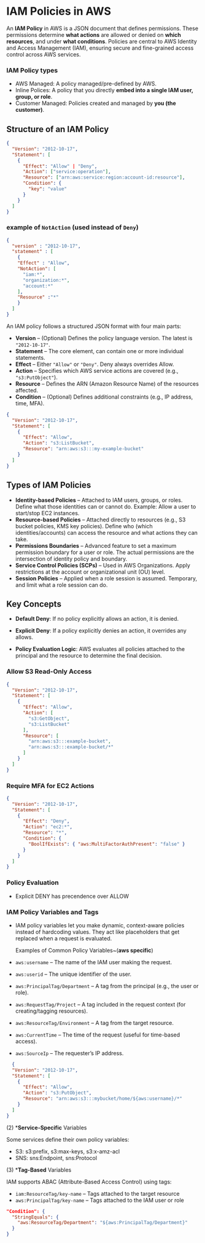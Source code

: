 # IAM Policies in AWS

An **IAM Policy** in AWS is a JSON document that defines permissions. 
These permissions determine **what actions** are allowed or denied on **which resources**, and under **what conditions**. 
Policies are central to AWS Identity and Access Management (IAM), ensuring secure and fine-grained access control across AWS services.

### IAM Policy types

- AWS Managed: A policy managed/pre-defined by AWS.
- Inline Polices: A policy that you directly **embed into a single IAM user, group, or role**.
- Customer Managed: Policies created and managed by **you (the customer)**.

## Structure of an IAM Policy

```json
{
  "Version": "2012-10-17",
  "Statement": [
    {
      "Effect": "Allow" | "Deny",
      "Action": ["service:operation"],
      "Resource": ["arn:aws:service:region:account-id:resource"],
      "Condition": {
        "key": "value"
      }
    }
  ]
}
```

### example of `NotAction` (used instead of `Deny`)

```json
{
  "version" : "2012-10-17",
  "statement" : [
    {
    "Effect" : "Allow",
    "NotAction": [
      "iam:*",
      "organization:*",
      "account:*"
    ],
    "Resource" :"*"
    }
  ]
}
```



An IAM policy follows a structured JSON format with four main parts:

- **Version** – (Optional) Defines the policy language version. The latest is `"2012-10-17"`.  
- **Statement** – The core element, can contain one or more individual statements.  
- **Effect** – Either `"Allow"` or `"Deny"`. Deny always overrides Allow.  
- **Action** – Specifies which AWS service actions are covered (e.g., `"s3:PutObject"`).  
- **Resource** – Defines the ARN (Amazon Resource Name) of the resources affected.  
- **Condition** – (Optional) Defines additional constraints (e.g., IP address, time, MFA).  


```json
{
  "Version": "2012-10-17",
  "Statement": [
    {
      "Effect": "Allow", 
      "Action": "s3:ListBucket",
      "Resource": "arn:aws:s3:::my-example-bucket"
    }
  ]
}
```

## Types of IAM Policies

- **Identity-based Policies** – Attached to IAM users, groups, or roles. Define what those identities can or cannot do. Example: Allow a user to start/stop EC2 instances.  
- **Resource-based Policies** – Attached directly to resources (e.g., S3 bucket policies, KMS key policies). Define who (which identities/accounts) can access the resource and what actions they can take.  
- **Permissions Boundaries** – Advanced feature to set a maximum permission boundary for a user or role. The actual permissions are the intersection of identity policy and boundary.  
- **Service Control Policies (SCPs)** – Used in AWS Organizations. Apply restrictions at the account or organizational unit (OU) level.  
- **Session Policies** – Applied when a role session is assumed. Temporary, and limit what a role session can do.  


## Key Concepts

- **Default Deny**: If no policy explicitly allows an action, it is denied.  

- **Explicit Deny**: If a policy explicitly denies an action, it overrides any allows.  

- **Policy Evaluation Logic**: AWS evaluates all policies attached to the principal and the resource to determine the final decision.  



### Allow S3 Read-Only Access


```json
{
  "Version": "2012-10-17",
  "Statement": [
    {
      "Effect": "Allow",
      "Action": [
        "s3:GetObject",
        "s3:ListBucket"
      ],
      "Resource": [
        "arn:aws:s3:::example-bucket",
        "arn:aws:s3:::example-bucket/*"
      ]
    }
  ]
}
```

### Require MFA for EC2 Actions

```json
{
  "Version": "2012-10-17",
  "Statement": [
    {
      "Effect": "Deny",
      "Action": "ec2:*",
      "Resource": "*",
      "Condition": {
        "BoolIfExists": { "aws:MultiFactorAuthPresent": "false" }
      }
    }
  ]
}
```


### Policy Evaluation

- Explicit DENY has precendence over ALLOW


### IAM Policy Variables and Tags

- IAM policy variables let you make dynamic, context-aware policies instead of hardcoding values. 
  They act like placeholders that get replaced when a request is evaluated.

  Examples of Common Policy Variables~(**aws specific**)

 - `aws:username` – The name of the IAM user making the request.
 - `aws:userid` – The unique identifier of the user.
 - `aws:PrincipalTag/Department` – A tag from the principal (e.g., the user or role).
 - `aws:RequestTag/Project` – A tag included in the request context (for creating/tagging resources).
 - `aws:ResourceTag/Environment` – A tag from the target resource.
 - `aws:CurrentTime` – The time of the request (useful for time-based access).
 - `aws:SourceIp` – The requester’s IP address.

```json
  {
  "Version": "2012-10-17",
  "Statement": [
    {
      "Effect": "Allow",
      "Action": "s3:PutObject",
      "Resource": "arn:aws:s3:::mybucket/home/${aws:username}/*"
    }
  ]
}
```


(2) ***Service-Specific** Variables

Some services define their own policy variables:
- S3: s3:prefix, s3:max-keys, s3:x-amz-acl
- SNS: sns:Endpoint, sns:Protocol

(3) ***Tag-Based** Variables

IAM supports ABAC (Attribute-Based Access Control) using tags:

- `iam:ResourceTag/key-name` – Tags attached to the target resource
- `aws:PrincipalTag/key-name` – Tags attached to the IAM user or role

```json
"Condition": {
  "StringEquals": {
    "aws:ResourceTag/Department": "${aws:PrincipalTag/Department}"
  }
}
```